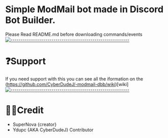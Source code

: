 # Simple ModMail bot made in Discord Bot Builder.
Please Read README.md before downloading commands/events
[![----------------------------------------------------------](https://raw.githubusercontent.com/andreasbm/readme/master/assets/lines/aqua.png)](#Important)
# ❓Support
If you need support with this you can see all the iformation on the (https://github.com/CyberDudeJ/-modmail-dbb/wiki)[wiki]
[![----------------------------------------------------------](https://raw.githubusercontent.com/andreasbm/readme/master/assets/lines/aqua.png)](#Important)
# 👨‍💻Credit
* SuperNova {creator}
* Ydupc {AKA CyberDudeJ} Contributor
